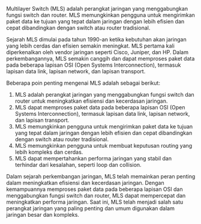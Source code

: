 Multilayer Switch (MLS) adalah perangkat jaringan yang menggabungkan fungsi switch dan router. MLS memungkinkan pengguna untuk mengirimkan paket data ke tujuan yang tepat dalam jaringan dengan lebih efisien dan cepat dibandingkan dengan switch atau router tradisional.

Sejarah MLS dimulai pada tahun 1990-an ketika kebutuhan akan jaringan yang lebih cerdas dan efisien semakin meningkat. MLS pertama kali diperkenalkan oleh vendor jaringan seperti Cisco, Juniper, dan HP. Dalam perkembangannya, MLS semakin canggih dan dapat memproses paket data pada beberapa lapisan OSI (Open Systems Interconnection), termasuk lapisan data link, lapisan network, dan lapisan transport.

Beberapa poin penting mengenai MLS adalah sebagai berikut:

1.  MLS adalah perangkat jaringan yang menggabungkan fungsi switch dan router untuk meningkatkan efisiensi dan kecerdasan jaringan.
2.  MLS dapat memproses paket data pada beberapa lapisan OSI (Open Systems Interconnection), termasuk lapisan data link, lapisan network, dan lapisan transport.
3.  MLS memungkinkan pengguna untuk mengirimkan paket data ke tujuan yang tepat dalam jaringan dengan lebih efisien dan cepat dibandingkan dengan switch atau router tradisional.
4.  MLS memungkinkan pengguna untuk membuat keputusan routing yang lebih kompleks dan cerdas.
5.  MLS dapat mempertahankan performa jaringan yang stabil dan terhindar dari kesalahan, seperti loop dan collision.

Dalam sejarah perkembangan jaringan, MLS telah memainkan peran penting dalam meningkatkan efisiensi dan kecerdasan jaringan. Dengan kemampuannya memproses paket data pada beberapa lapisan OSI dan menggabungkan fungsi switch dan router, MLS dapat mempercepat dan meningkatkan performa jaringan. Saat ini, MLS telah menjadi salah satu perangkat jaringan yang paling penting dan umum digunakan dalam jaringan besar dan kompleks.